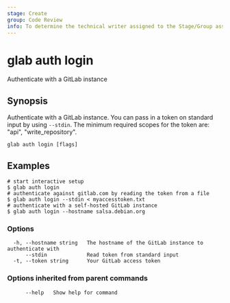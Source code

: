 ```yaml
---
stage: Create
group: Code Review
info: To determine the technical writer assigned to the Stage/Group associated with this page, see https://about.gitlab.com/handbook/product/ux/technical-writing/#assignments
---
```


<!--
This documentation is auto generated by a script.
Please do not edit this file directly, check cmd/gen-docs/docs.go.
-->

# glab auth login

Authenticate with a GitLab instance

## Synopsis

Authenticate with a GitLab instance.
You can pass in a token on standard input by using `--stdin`.
The minimum required scopes for the token are: "api", "write_repository".


```plaintext
glab auth login [flags]
```

## Examples

```plaintext
# start interactive setup
$ glab auth login
# authenticate against gitlab.com by reading the token from a file
$ glab auth login --stdin < myaccesstoken.txt
# authenticate with a self-hosted GitLab instance
$ glab auth login --hostname salsa.debian.org

```

### Options

```plaintext
  -h, --hostname string   The hostname of the GitLab instance to authenticate with
      --stdin             Read token from standard input
  -t, --token string      Your GitLab access token
```

### Options inherited from parent commands

```plaintext
      --help   Show help for command
```

